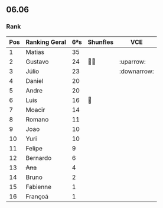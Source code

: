 
## 06.06

### Rank

| Pos | Ranking Geral | 6ªs | Shunfles                              | VCE         |
|-----|---------------|-----|---------------------------------------|-------------|
| 1   | Matias        | 35  |                                       |             |
| 2   | Gustavo       | 24  |:basketball::basketball:               |:uparrow:    |
| 3   | Júlio         | 23  |                                       |:downarrow:  |
| 4   | Daniel        | 20  |                                       |             |
| 5   | Andre         | 20  |                                       |             |
| 6   | Luis          | 16  |:basketball:                           |             |
| 7   | Moacir        | 14  |                                       |             |
| 8   | Romano        | 11  |                                       |             |
| 9   | Joao          | 10  |                                       |             |
| 10  | Yuri          | 10  |                                       |             |
| 11  | Felipe        | 9   |                                       |             |
| 12  | Bernardo      | 6   |                                       |             |
| 13  | ~~Ana~~       | 4   |                                       |             |
| 14  | Bruno         | 2   |                                       |             |
| 15  | Fabienne      | 1   |                                       |             |
| 16  | Françoá       | 1   |                                       |             | 